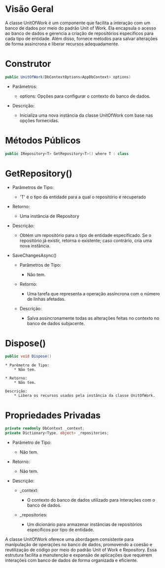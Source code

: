 # Visão Geral

A classe UnitOfWork é um componente que facilita a interação com um banco de dados por meio do padrão Unit of Work. Ela encapsula o acesso ao banco de dados e gerencia a criação de repositórios específicos para cada tipo de entidade. Além disso, fornece métodos para salvar alterações de forma assíncrona e liberar recursos adequadamente.

# Construtor

```csharp
public UnitOfWork(DbContextOptions<AppDbContext> options)
```

* Parâmetros:
    * options: Opções para configurar o contexto do banco de dados.

* Descrição:
    * Inicializa uma nova instância da classe UnitOfWork com base nas opções fornecidas.

# Métodos Públicos

```csharp
public IRepository<T> GetRepository<T>() where T : class
```

# GetRepository<T>()

* Parâmetros de Tipo:
    * 'T' é o tipo da entidade para a qual o repositório é recuperado

* Retorno:
    * Uma instância de IRepository<T>

* Descrição:
    * Obtém um repositório para o tipo de entidade especificado. Se o repositório já existir, retorna o existente; caso contrário, cria uma nova instância.

* SaveChangesAsync()

    * Parâmetros de Tipo: 
        * Não tem.

    * Retorno:
        * Uma tarefa que representa a operação assíncrona com o número de linhas afetadas.

    * Descrição:
        * Salva assincronamente todas as alterações feitas no contexto no banco de dados subjacente.

# Dispose() 

```csharp
public void Dispose()
```
    * Parêmetro de Tipo: 
        * Não tem.

    * Retorno: 
        * Não tem.

    Descrição:
        * Libera os recursos usados pela instância da classe UnitOfWork.

# Propriedades Privadas

```csharp
private readonly DbContext _context;
private Dictionary<Type, object> _repositories;
```

* Parâmetro de Tipo:
    * Não tem.

* Retorno:
    * Não tem.

* Descrição: 
    * _context: 
        * O contexto do banco de dados utilizado para interações com o banco de dados.

    * _repositories: 
        * Um dicionário para armazenar instâncias de repositórios específicos por tipo de entidade.



A classe UnitOfWork oferece uma abordagem consistente para manipulação de operações no banco de dados, promovendo a coesão e reutilização de código por meio do padrão Unit of Work e Repository. Essa estrutura facilita a manutenção e expansão de aplicações que requerem interações com banco de dados de forma organizada e eficiente.
